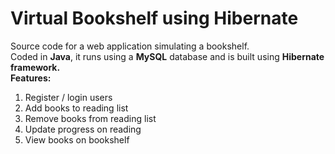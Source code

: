 # Virtual Bookshelf using Hibernate

  Source code for a web application simulating a bookshelf.<br/>
  Coded in <b>Java</b>, it runs using a <b>MySQL</b> database and is built using <b>Hibernate framework.</b><br/>
 <b> Features: </b>
 1. Register / login users 
 2. Add books to reading list
 3. Remove books from reading list
 4. Update progress on reading 
 5. View books on bookshelf 
